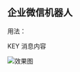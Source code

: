 ## 企业微信机器人

用法：

KEY 消息内容

![效果图](https://raw.githubusercontent.com/kylemeow/wxwork-bot/master/%E6%95%88%E6%9E%9C%E5%9B%BE.png)
